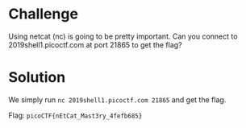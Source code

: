 # Challenge
Using netcat (nc) is going to be pretty important. Can you connect to 2019shell1.picoctf.com at port 21865 to get the flag?

# Solution
We simply run `nc 2019shell1.picoctf.com 21865` and get the flag.

Flag: `picoCTF{nEtCat_Mast3ry_4fefb685}`
